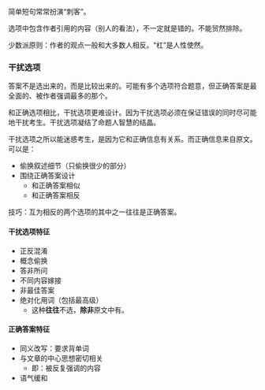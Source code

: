 简单短句常常扮演“刺客”。

选项中包含作者引用的内容（别人的看法），不一定就是错的。不能贸然排除。

少数派原则：作者的观点一般和大多数人相反。“杠”是人性使然。

### 干扰选项

答案不是选出来的，而是比较出来的。可能有多个选项符合题意，但正确答案是最全面的、被作者强调最多的那个。

和正确选项相比，干扰选项更难设计。因为干扰选项必须在保证错误的同时尽可能地干扰考生。干扰选项凝结了命题人智慧的结晶。

干扰选项之所以能迷惑考生，是因为它和正确信息有关系。而正确信息来自原文。可以是：
- 偷换叙述细节（只偷换很少的部分）
- 围绕正确答案设计
    - 和正确答案相似
    - 和正确答案相反

技巧：互为相反的两个选项的其中之一往往是正确答案。

#### 干扰选项特征

- 正反混淆
- 概念偷换
- 答非所问
- 不同内容嫁接
- 非最佳答案
- 绝对化用词（包括最高级）
    - 这种**往往**不选，**除非**原文中有。

#### 正确答案特征

- 同义改写：要求背单词
- 与文章的中心思想密切相关
    - 即：被反复强调的内容
- 语气缓和